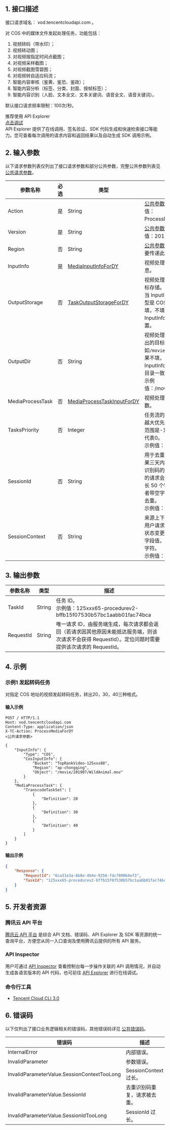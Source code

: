 ## 1. 接口描述

接口请求域名： vod.tencentcloudapi.com 。

对 COS 中的媒体文件发起处理任务，功能包括：
1. 视频转码（带水印）；
2. 视频转动图；
3. 对视频按指定时间点截图；
4. 对视频采样截图；
5. 对视频截图雪碧图；
6. 对视频转自适应码流；
7. 智能内容审核（鉴黄、鉴恐、鉴政）；
8. 智能内容分析（标签、分类、封面、按帧标签）；
9. 智能内容识别（人脸、文本全文、文本关键词、语音全文、语音关键词）。

默认接口请求频率限制：100次/秒。

<div class="rno-api-explorer">
    <div class="rno-api-explorer-inner">
        <div class="rno-api-explorer-hd">
            <div class="rno-api-explorer-title">
                推荐使用 API Explorer
            </div>
            <a href="https://console.cloud.tencent.com/api/explorer?Product=vod&Version=2018-07-17&Action=ProcessMediaForDY" class="rno-api-explorer-btn" hotrep="doc.api.explorerbtn"><i class="rno-icon-explorer"></i>点击调试</a>
        </div>
        <div class="rno-api-explorer-body">
            <div class="rno-api-explorer-cont">
                API Explorer 提供了在线调用、签名验证、SDK 代码生成和快速检索接口等能力。您可查看每次调用的请求内容和返回结果以及自动生成 SDK 调用示例。
            </div>
        </div>
    </div>
</div>

## 2. 输入参数

以下请求参数列表仅列出了接口请求参数和部分公共参数，完整公共参数列表见 [公共请求参数](https://cloud.tencent.com/document/api/266/31756)。

| 参数名称 | 必选 | 类型 | 描述 |
|---------|---------|---------|---------|
| Action | 是 | String | [公共参数](https://cloud.tencent.com/document/api/266/31756)，本接口取值：ProcessMediaForDY。 |
| Version | 是 | String | [公共参数](https://cloud.tencent.com/document/api/266/31756)，本接口取值：2018-07-17。 |
| Region | 否 | String | [公共参数](https://cloud.tencent.com/document/api/266/31756)，本接口不需要传递此参数。 |
| InputInfo | 是 | [MediaInputInfoForDY](../数据结构.md#MediaInputInfoForDY) | 视频处理的文件输入信息。 |
| OutputStorage | 否 | [TaskOutputStorageForDY](../数据结构.md#TaskOutputStorageForDY) | 视频处理输出文件的目标存储。<br/>当 InputInfo 的输入类型是 COS 时可以不填，不填代表继承 InputInfo 中的存储位置。 |
| OutputDir | 否 | String | 视频处理生成的文件输出的目标目录，如`/movie/201907/`。如果不填，表示与 InputInfo 中文件所在的目录一致。<br/>示例值：/movie/201907/ |
| MediaProcessTask | 否 | [MediaProcessTaskInputForDY](../数据结构.md#MediaProcessTaskInputForDY) | 视频处理类型任务参数。 |
| TasksPriority | 否 | Integer | 任务流的优先级，数值越大优先级越高，取值范围是-10到 10，不填代表0。<br/>示例值：0 |
| SessionId | 否 | String | 用于去重的识别码，如果三天内曾有过相同的识别码的请求，则本次的请求会返回错误。最长 50 个字符，不带或者带空字符串表示不做去重。<br/>示例值：123 |
| SessionContext | 否 | String | 来源上下文，用于透传用户请求信息，任务流状态变更回调将返回该字段值，最长 1000 个字符。<br/>示例值：123 |

## 3. 输出参数

| 参数名称 | 类型 | 描述 |
|---------|---------|---------|
| TaskId | String | 任务 ID。<br/>示例值：125xxx65-procedurev2-bffb15f07530b57bc1aabb01fac74bca|
| RequestId | String | 唯一请求 ID，由服务端生成，每次请求都会返回（若请求因其他原因未能抵达服务端，则该次请求不会获得 RequestId）。定位问题时需要提供该次请求的 RequestId。|

## 4. 示例

### 示例1 发起转码任务

对指定 COS 地址的视频发起转码任务，转出20，30，40三种格式。

#### 输入示例

```
POST / HTTP/1.1
Host: vod.tencentcloudapi.com
Content-Type: application/json
X-TC-Action: ProcessMediaForDY
<公共请求参数>

{
    "InputInfo": {
        "Type": "COS",
        "CosInputInfo": {
            "Bucket": "TopRankVideo-125xxx88",
            "Region": "ap-chongqing",
            "Object": "/movie/201907/WildAnimal.mov"
        }
    },
    "MediaProcessTask": {
        "TranscodeTaskSet": [
            {
                "Definition": 20
            },
            {
                "Definition": 30
            },
            {
                "Definition": 40
            }
        ]
    }
}
```

#### 输出示例

```json
{
    "Response": {
        "RequestId": "6ca31e3a-6b8e-4b4e-9256-fdc700064ef3",
        "TaskId": "125xxx65-procedurev2-bffb15f07530b57bc1aabb01fac74bca"
    }
}
```


## 5. 开发者资源

### 腾讯云 API 平台

[腾讯云 API 平台](https://cloud.tencent.com/api) 是综合 API 文档、错误码、API Explorer 及 SDK 等资源的统一查询平台，方便您从同一入口查询及使用腾讯云提供的所有 API 服务。

### API Inspector

用户可通过 [API Inspector](https://cloud.tencent.com/document/product/1278/49361) 查看控制台每一步操作关联的 API 调用情况，并自动生成各语言版本的 API 代码，也可前往 [API Explorer](https://cloud.tencent.com/document/product/1278/46697) 进行在线调试。

### 命令行工具

* [Tencent Cloud CLI 3.0](https://cloud.tencent.com/document/product/440/6176)

## 6. 错误码

以下仅列出了接口业务逻辑相关的错误码，其他错误码详见 [公共错误码](https://cloud.tencent.com/document/api/266/31774#.E5.85.AC.E5.85.B1.E9.94.99.E8.AF.AF.E7.A0.81)。

| 错误码 | 描述 |
|---------|---------|
| InternalError | 内部错误。 |
| InvalidParameter | 参数错误。 |
| InvalidParameterValue.SessionContextTooLong | SessionContext 过长。 |
| InvalidParameterValue.SessionId | 去重识别码重复，请求被去重。 |
| InvalidParameterValue.SessionIdTooLong | SessionId 过长。 |
